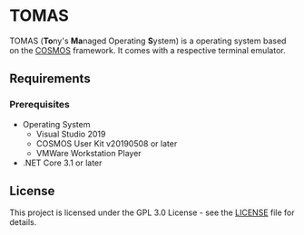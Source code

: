 # TOMAS

TOMAS (**To**ny's **Ma**naged Operating **S**ystem) is a operating system based on the [COSMOS](https://github.com/CosmosOS/Cosmos) framework. It comes with a respective terminal emulator.

## Requirements

### Prerequisites

- Operating System
	- Visual Studio 2019
	- COSMOS User Kit v20190508 or later
	- VMWare Workstation Player
- .NET Core 3.1 or later



## License

This project is licensed under the GPL 3.0 License - see the [LICENSE](LICENSE) file for details.
